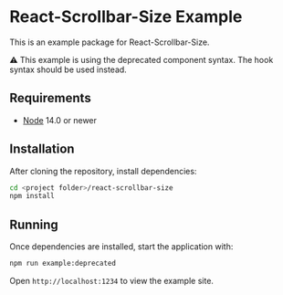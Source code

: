 # React-Scrollbar-Size Example

This is an example package for React-Scrollbar-Size.

:warning: This example is using the deprecated component syntax.  The hook syntax should be used instead.

## Requirements
- [Node](https://nodejs.org) 14.0 or newer

## Installation
After cloning the repository, install dependencies:
```sh
cd <project folder>/react-scrollbar-size
npm install
```

## Running

Once dependencies are installed, start the application with:
```sh
npm run example:deprecated
```

Open `http://localhost:1234` to view the example site.
